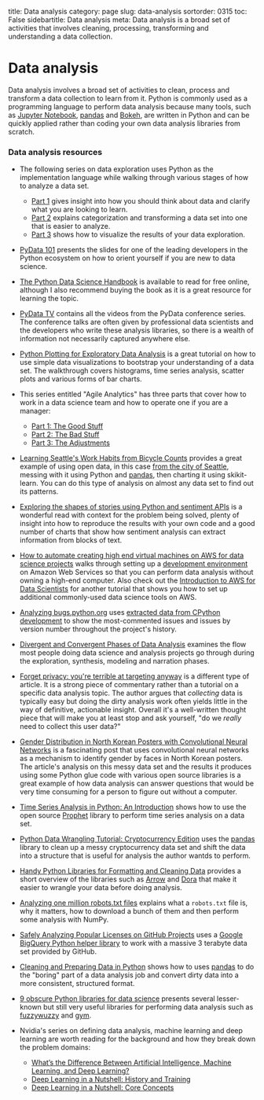 title: Data analysis
category: page
slug: data-analysis
sortorder: 0315
toc: False
sidebartitle: Data analysis
meta: Data analysis is a broad set of activities that involves cleaning, processing, transforming and understanding a data collection.


# Data analysis
Data analysis involves a broad set of activities to clean, process and
transform a data collection to learn from it. Python is commonly used
as a programming language to perform data analysis because many tools,
such as [Jupyter Notebook](/jupyter-notebook.html), 
[pandas](/pandas.html) and [Bokeh](/bokeh.html), are written in Python 
and can be quickly applied rather than coding your own data analysis
libraries from scratch.


### Data analysis resources
* The following series on data exploration uses Python as the 
  implementation language while walking through various stages of
  how to analyze a data set.

    * [Part 1](https://www.districtdatalabs.com/data-exploration-with-python-1)
      gives insight into how you should think about data and clarify
      what you are looking to learn.
    * [Part 2](https://www.districtdatalabs.com/data-exploration-with-python-2)
      explains categorization and transforming a data set into one that
      is easier to analyze.
    * [Part 3](https://www.districtdatalabs.com/data-exploration-with-python-3)
      shows how to visualize the results of your data exploration.

* [PyData 101](https://speakerdeck.com/jakevdp/pydata-101) presents the
  slides for one of the leading developers in the Python ecosystem on how
  to orient yourself if you are new to data science.

* [The Python Data Science Handbook](https://jakevdp.github.io/PythonDataScienceHandbook/)
  is available to read for free online, although I also recommend
  buying the book as it is a great resource for learning the topic.

* [PyData TV](https://www.youtube.com/user/PyDataTV) contains all the
  videos from the PyData conference series. The conference talks are
  often given by professional data scientists and the developers who
  write these analysis libraries, so there is a wealth of information
  not necessarily captured anywhere else.

* [Python Plotting for Exploratory Data Analysis](http://pythonplot.com/)
  is a great tutorial on how to use simple data visualizations to bootstrap
  your understanding of a data set. The walkthrough covers histograms, time
  series analysis, scatter plots and various forms of bar charts.

* This series entitled "Agile Analytics" has three parts that cover how to
  work in a data science team and how to operate one if you are a manager:
  
    * [Part 1: The Good Stuff](https://www.locallyoptimistic.com/post/agile-analytics-p1/)
    * [Part 2: The Bad Stuff](https://www.locallyoptimistic.com/post/agile-analytics-p2/)
    * [Part 3: The Adjustments](https://www.locallyoptimistic.com/post/agile-analytics-p3/)

* [Learning Seattle's Work Habits from Bicycle Counts](https://jakevdp.github.io/blog/2015/07/23/learning-seattles-work-habits-from-bicycle-counts/)
  provides a great example of using open data, in this case 
  [from the city of Seattle](https://data.seattle.gov/), messing with it
  using Python and [pandas](/pandas.html), then charting it using
  skikit-learn. You can do this type of analysis on almost any data set
  to find out its patterns.

* [Exploring the shapes of stories using Python and sentiment APIs](https://indico.io/blog/plotlines/)
  is a wonderful read with context for the problem being solved, plenty of
  insight into how to reproduce the results with your own code and a good
  number of charts that show how sentiment analysis can extract information
  from blocks of text.

* [How to automate creating high end virtual machines on AWS for data science projects](https://tsaprailis.com/2017/09/11/How-to-automate-creating-a-virtual-machine-for-data-science/)
  walks through setting up a 
  [development environment](/development-environments.html) on Amazon Web 
  Services so that you can perform data analysis without owning a 
  high-end computer. Also check out the 
  [Introduction to AWS for Data Scientists](https://www.dataquest.io/blog/introduction-to-aws-for-data-scientists/)
  for another tutorial that shows you how to set up additional commonly-used
  data science tools on AWS.

* [Analyzing bugs.python.org](https://tirkarthi.github.io/python/2018/06/26/analyzing-python-bug-tracker.html)
  uses 
  [extracted data from CPython development](https://github.com/tirkarthi/cpython-bugs)
  to show the most-commented issues and issues by version number
  throughout the project's history.

* [Divergent and Convergent Phases of Data Analysis](https://simplystatistics.org/2018/09/14/divergent-and-convergent-phases-of-data-analysis/)
  examines the flow most people doing data science and analysis projects 
  go through during the exploration, synthesis, modeling and narration
  phases.

* [Forget privacy: you're terrible at targeting anyway](https://apenwarr.ca/log/20190201)
  is a different type of article. It is a strong piece of commentary rather
  than a tutorial on a specific data analysis topic. The author argues that
  *collecting* data is typically easy but doing the dirty analysis work often
  yields little in the way of definitive, actionable insight. Overall it's
  a well-written thought piece that will make you at least stop and ask 
  yourself, "do we *really* need to collect this user data?"

* [Gender Distribution in North Korean Posters with Convolutional Neural Networks](http://digitalnk.com/blog/2017/09/30/gender-distribution-in-north-korean-posters/)
  is a fascinating post that uses convolutional neural networks as a 
  mechanism to identify gender by faces in North Korean posters. The 
  article's analysis on this messy data set and the results it produces
  using some Python glue code with various open source libraries is
  a great example of how data analysis can answer questions that would
  be very time consuming for a person to figure out without a computer.

* [Time Series Analysis in Python: An Introduction](https://towardsdatascience.com/time-series-analysis-in-python-an-introduction-70d5a5b1d52a)
  shows how to use the open source 
  [Prophet](https://research.fb.com/prophet-forecasting-at-scale/) library
  to perform time series analysis on a data set.

* [Python Data Wrangling Tutorial: Cryptocurrency Edition](https://elitedatascience.com/python-data-wrangling-tutorial)
  uses the [pandas](/pandas.html) library to clean up a messy 
  cryptocurrency data set and shift the data into a structure that
  is useful for analysis the author wantds to perform.

* [Handy Python Libraries for Formatting and Cleaning Data](https://mode.com/blog/python-data-cleaning-libraries)
  provides a short overview of the libraries such as 
  [Arrow](https://arrow.readthedocs.io/en/latest/) and 
  [Dora](https://github.com/NathanEpstein/Dora) that make it easier to 
  wrangle your data before doing analysis.

* [Analyzing one million robots.txt files](https://intoli.com/blog/analyzing-one-million-robots-txt-files/)
  explains what a `robots.txt` file is, why it matters, how to download
  a bunch of them and then perform some analysis with NumPy.

* [Safely Analyzing Popular Licenses on GitHub Projects](https://www.kaggle.com/mrisdal/safely-analyzing-github-projects-popular-licenses/notebook)
  uses a 
  [Google BigQuery Python helper library](https://github.com/SohierDane/BigQuery_Helper/blob/master/bq_helper.py)
  to work with a massive 3 terabyte data set provided by GitHub.

* [Cleaning and Preparing Data in Python](https://towardsdatascience.com/cleaning-and-preparing-data-in-python-494a9d51a878)
  shows how to uses [pandas](/pandas.html) to do the "boring" part of
  a data analysis job and convert dirty data into a more consistent,
  structured format.

* [9 obscure Python libraries for data science](https://opensource.com/article/18/11/python-libraries-data-science)
  presents several lesser-known but still very useful libraries for 
  performing data analysis such as 
  [fuzzywuzzy](https://github.com/seatgeek/fuzzywuzzy)
  and
  [gym](https://github.com/openai/gym).

* Nvidia's series on defining data analysis, machine learning and deep 
  learning are worth reading for the background and how they break down
  the problem domains:
    
    * [What’s the Difference Between Artificial Intelligence, Machine Learning, and Deep Learning?](https://blogs.nvidia.com/blog/2016/07/29/whats-difference-artificial-intelligence-machine-learning-deep-learning-ai/)
    * [Deep Learning in a Nutshell: History and Training](https://devblogs.nvidia.com/deep-learning-nutshell-history-training/)
    * [Deep Learning in a Nutshell: Core Concepts](https://devblogs.nvidia.com/deep-learning-nutshell-core-concepts/)

